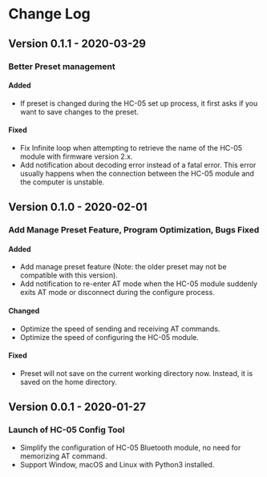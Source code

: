 # Change Log

## Version 0.1.1 - 2020-03-29
### Better Preset management
#### Added
- If preset is changed during the HC-05 set up process, it first asks if you want to save changes to the preset.
#### Fixed
- Fix Infinite loop when attempting to retrieve the name of the HC-05 module with firmware version 2.x.
- Add notification about decoding error instead of a fatal error. This error usually happens when the connection between the HC-05 module and the computer is unstable.

## Version 0.1.0 - 2020-02-01
### Add Manage Preset Feature, Program Optimization, Bugs Fixed
#### Added
- Add manage preset feature (Note: the older preset may not be compatible with this version).
- Add notification to re-enter AT mode when the HC-05 module suddenly exits AT mode or disconnect during the configure process.
#### Changed
- Optimize the speed of sending and receiving AT commands.
- Optimize the speed of configuring the HC-05 module.
#### Fixed
- Preset will not save on the current working directory now. Instead, it is saved on the home directory.

## Version 0.0.1 - 2020-01-27
### Launch of HC-05 Config Tool
- Simplify the configuration of HC-05 Bluetooth module, no need for memorizing AT command.
- Support Window, macOS and Linux with Python3 installed.